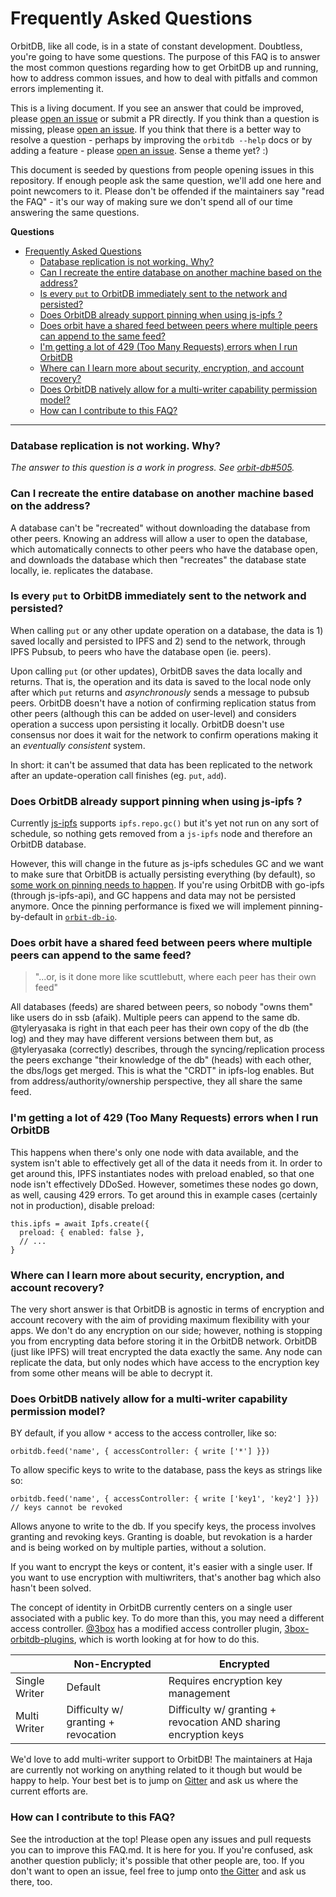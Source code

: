# Frequently Asked Questions

OrbitDB, like all code, is in a state of constant development. Doubtless, you're going to have some questions. The purpose of this FAQ is to answer the most common questions regarding how to get OrbitDB up and running, how to address common issues, and how to deal with pitfalls and common errors implementing it.

This is a living document. If you see an answer that could be improved, please [open an issue](https://github.com/orbitdb/orbit-db/issues/new) or submit a PR directly. If you think than a question is missing, please [open an issue](https://github.com/orbitdb/orbit-db/issues/new). If you think that there is a better way to resolve a question - perhaps by improving the  `orbitdb --help` docs or by adding a feature - please [open an issue](https://github.com/orbitdb/orbit-db/issues/new). Sense a theme yet? :)

This document is seeded by questions from people opening issues in this repository. If enough people ask the same question, we'll add one here and point newcomers to it. Please don't be offended if the maintainers say "read the FAQ" - it's our way of making sure we don't spend all of our time answering the same questions.

**Questions**

<!-- TOC -->

- [Frequently Asked Questions](#frequently-asked-questions)
  - [Database replication is not working. Why?](#database-replication-is-not-working-why)
  - [Can I recreate the entire database on another machine based on the address?](#can-i-recreate-the-entire-database-on-another-machine-based-on-the-address)
  - [Is every `put` to OrbitDB immediately sent to the network and persisted?](#is-every-put-to-orbitdb-immediately-sent-to-the-network-and-persisted)
  - [Does OrbitDB already support pinning when using js-ipfs ?](#does-orbitdb-already-support-pinning-when-using-js-ipfs-)
  - [Does orbit have a shared feed between peers where multiple peers can append to the same feed?](#does-orbit-have-a-shared-feed-between-peers-where-multiple-peers-can-append-to-the-same-feed)
  - [I'm getting a lot of 429 (Too Many Requests) errors when I run OrbitDB](#im-getting-a-lot-of-429-too-many-requests-errors-when-i-run-orbitdb)
  - [Where can I learn more about security, encryption, and account recovery?](#where-can-i-learn-more-about-security-encryption-and-account-recovery)
  - [Does OrbitDB natively allow for a multi-writer capability permission model?](#does-orbitdb-natively-allow-for-a-multi-writer-capability-permission-model)
  - [How can I contribute to this FAQ?](#how-can-i-contribute-to-this-faq)

<!-- /TOC -->

---

### Database replication is not working. Why?

_The answer to this question is a work in progress. See [orbit-db#505](https://github.com/orbitdb/orbit-db/issues/505)._

### Can I recreate the entire database on another machine based on the address?

A database can't be "recreated" without downloading the database from other peers. Knowing an address will allow a user to open the database, which automatically connects to other peers who have the database open, and downloads the database which then "recreates" the database state locally, ie. replicates the database.

### Is every `put` to OrbitDB immediately sent to the network and persisted?

When calling `put` or any other update operation on a database, the data is 1) saved locally and persisted to IPFS and 2) send to the network, through IPFS Pubsub, to peers who have the database open (ie. peers).

Upon calling `put` (or other updates), OrbitDB saves the data locally and returns. That is, the operation and its data is saved to the local node only after which `put` returns and *asynchronously* sends a message to pubsub peers. OrbitDB doesn't have a notion of confirming replication status from other peers (although this can be added on user-level) and considers operation a success upon persisting it locally. OrbitDB doesn't use consensus nor does it wait for the network to confirm operations making it an *eventually consistent* system.

In short: it can't be assumed that data has been replicated to the network after an update-operation call finishes (eg. `put`, `add`).

### Does OrbitDB already support pinning when using js-ipfs ?

Currently [js-ipfs](https://github.com/ipfs/js-ipfs) supports `ipfs.repo.gc()` but it's yet not run on any sort of schedule, so nothing gets removed from a `js-ipfs` node and therefore an OrbitDB database.

However, this will change in the future as js-ipfs schedules GC and we want to make sure that OrbitDB is actually persisting everything (by default), so [some work on pinning needs to happen](https://github.com/ipfs/js-ipfs/issues/2650). If you're using OrbitDB with go-ipfs (through js-ipfs-api), and GC happens and data may not be persisted anymore. Once the pinning performance is fixed we will implement pinning-by-default in [`orbit-db-io`](https://github.com/orbitdb/orbit-db-io).

### Does orbit have a shared feed between peers where multiple peers can append to the same feed?

> "...or, is it done more like scuttlebutt, where each peer has their own feed"

All databases (feeds) are shared between peers, so nobody "owns them" like users do in ssb (afaik). Multiple peers can append to the same db. @tyleryasaka is right in that each peer has their own copy of the db (the log) and they may have different versions between them but, as @tyleryasaka (correctly) describes, through the syncing/replication process the peers exchange "their knowledge of the db" (heads) with each other, the dbs/logs get merged. This is what the "CRDT" in ipfs-log enables. But from address/authority/ownership perspective, they all share the same feed.

### I'm getting a lot of 429 (Too Many Requests) errors when I run OrbitDB

This happens when there's only one node with data available, and the system isn't able to effectively get all of the data it needs from it. In order to get around this, IPFS instantiates nodes with preload enabled, so that one node isn't effectively DDoSed. However, sometimes these nodes go down, as well, causing 429 errors. To get around this in example cases (certainly not in production), disable preload:

```
this.ipfs = await Ipfs.create({
  preload: { enabled: false },
  // ...
}
```

### Where can I learn more about security, encryption, and account recovery?

The very short answer is that OrbitDB is agnostic in terms of encryption and account recovery with the aim of providing maximum flexibility with your apps. We don't do any encryption on our side; however, nothing is stopping you from encrypting data before storing it in the OrbitDB network. OrbitDB (just like IPFS) will treat encrypted the data exactly the same. Any node can replicate the data, but only nodes which have access to the encryption key from some other means will be able to decrypt it.


### Does OrbitDB natively allow for a multi-writer capability permission model?

BY default, if you allow `*` access to the access controller, like so:

`orbitdb.feed('name', { accessController: { write ['*'] }})`

To allow specific keys to write to the database, pass the keys as strings like so:

`orbitdb.feed('name', { accessController: { write ['key1', 'key2'] }}) // keys cannot be revoked`

Allows anyone to write to the db. If you specify keys, the process involves granting and revoking keys. Granting is doable, but revokation is a harder and is being worked on by multiple parties, without a solution.

If you want to encrypt the keys or content, it's easier with a single user. If you want to use encryption with multiwriters, that's another bag which also hasn't been solved.

The concept of identity in OrbitDB currently centers on a single user associated with a public key. To do more than this, you may need a different access controller. [@3box](https://github.com/3box) has a modified access controller plugin, [3box-orbitdb-plugins](https://github.com/3box/3box-orbitdb-plugins), which is worth looking at for how to do this.

|  |  Non-Encrypted | Encrypted | 
| ----- | ----- | ---- |
| Single Writer | Default | Requires encryption key management |
| Multi Writer | Difficulty w/ granting + revocation    | Difficulty w/ granting + revocation AND sharing encryption keys     |

We'd love to add multi-writer support to OrbitDB! The maintainers at Haja are currently not working on anything related to it though but would be happy to help. Your best bet is to jump on [Gitter](https://gitter.im/orbitdb/Lobby) and ask us where the current efforts are.

### How can I contribute to this FAQ?

See the introduction at the top! Please open any issues and pull requests you can to improve this FAQ.md. It is here for you. If you're confused, ask another question publicly; it's possible that other people are, too. If you don't want to open an issue, feel free to jump onto [the Gitter](https://gitter.im/orbitdb/Lobby) and ask us there, too.
